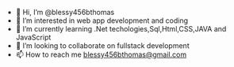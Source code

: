 - 👋 Hi, I’m @blessy456bthomas
- 👀 I’m interested in web app development and coding
- 🌱 I’m currently learning .Net techologies,Sql,Html,CSS,JAVA and JavaScript 
- 💞️ I’m looking to collaborate on fullstack development 
- 📫 How to reach me blessy456bthomas@gmail.com
<!---
blessy456bthomas/blessy456bthomas is a ✨ special ✨ repository because its `README.md` (this file) appears on your GitHub profile.
You can click the Preview link to take a look at your changes.
--->
